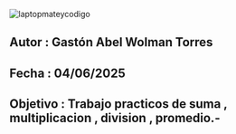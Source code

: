 ![laptopmateycodigo](https://github.com/user-attachments/assets/6dc45d7d-54b0-4b4b-8e89-5ec35bcfe3c6)

## Autor : Gastón Abel Wolman Torres 
## Fecha : 04/06/2025
## Objetivo : Trabajo practicos de suma , multiplicacion , division , promedio.-
